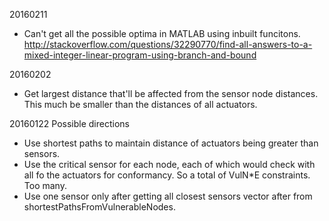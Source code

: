20160211
* Can't get all the possible optima in MATLAB using inbuilt funcitons.
http://stackoverflow.com/questions/32290770/find-all-answers-to-a-mixed-integer-linear-program-using-branch-and-bound

20160202
* Get largest distance that'll be affected from the sensor node distances. This much be smaller than the distances of all actuators.

20160122
Possible directions
* Use shortest paths to maintain distance of actuators being greater than sensors.
* Use the critical sensor for each node, each of which would check with all fo the actuators for conformancy. So a total of VulN*E constraints. Too many.
* Use one sensor only after getting all closest sensors vector after from shortestPathsFromVulnerableNodes.

